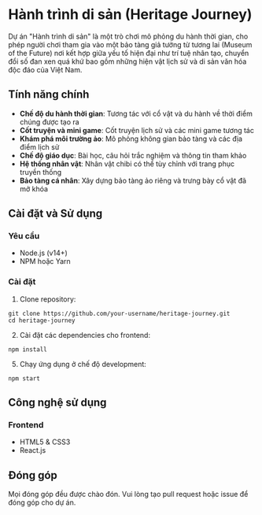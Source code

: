 # Hành trình di sản (Heritage Journey)

Dự án "Hành trình di sản" là một trò chơi mô phỏng du hành thời gian, cho phép người chơi tham gia vào một bảo tàng giả tưởng từ tương lai (Museum of the Future) nơi kết hợp giữa yếu tố hiện đại như trí tuệ nhân tạo, chuyển đổi số đan xen quá khứ bao gồm những hiện vật lịch sử và di sản văn hóa độc đáo của Việt Nam.

## Tính năng chính

- **Chế độ du hành thời gian**: Tương tác với cổ vật và du hành về thời điểm chúng được tạo ra
- **Cốt truyện và mini game**: Cốt truyện lịch sử và các mini game tương tác
- **Khám phá môi trường ảo**: Mô phỏng không gian bảo tàng và các địa điểm lịch sử
- **Chế độ giáo dục**: Bài học, câu hỏi trắc nghiệm và thông tin tham khảo
- **Hệ thống nhân vật**: Nhân vật chibi có thể tùy chỉnh với trang phục truyền thống
- **Bảo tàng cá nhân**: Xây dựng bảo tàng ảo riêng và trưng bày cổ vật đã mở khóa

## Cài đặt và Sử dụng

### Yêu cầu

- Node.js (v14+)
- NPM hoặc Yarn

### Cài đặt

1. Clone repository:
```
git clone https://github.com/your-username/heritage-journey.git
cd heritage-journey
```

2. Cài đặt các dependencies cho frontend:
```
npm install
```


5. Chạy ứng dụng ở chế độ development:
```
npm start
```

## Công nghệ sử dụng

### Frontend
- HTML5 & CSS3
- React.js




## Đóng góp

Mọi đóng góp đều được chào đón. Vui lòng tạo pull request hoặc issue để đóng góp cho dự án. 
